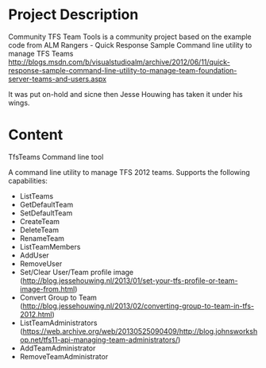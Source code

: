 # Project Description

Community TFS Team Tools is a community project based on the example code from ALM Rangers - Quick Response Sample Command line utility to manage TFS Teams http://blogs.msdn.com/b/visualstudioalm/archive/2012/06/11/quick-response-sample-command-line-utility-to-manage-team-foundation-server-teams-and-users.aspx

It was put on-hold and sicne then Jesse Houwing has taken it under his wings.

# Content

TfsTeams Command line tool

A command line utility to manage TFS 2012 teams. Supports the following capabilities:

 - ListTeams
- GetDefaultTeam
- SetDefaultTeam
- CreateTeam
- DeleteTeam
- RenameTeam
- ListTeamMembers
- AddUser
- RemoveUser
- Set/Clear User/Team profile image (http://blog.jessehouwing.nl/2013/01/set-your-tfs-profile-or-team-image-from.html)
- Convert Group to Team (http://blog.jessehouwing.nl/2013/02/converting-group-to-team-in-tfs-2012.html)
- ListTeamAdministrators (https://web.archive.org/web/20130525090409/http://blog.johnsworkshop.net/tfs11-api-managing-team-administrators/)
- AddTeamAdministrator
- RemoveTeamAdministrator

